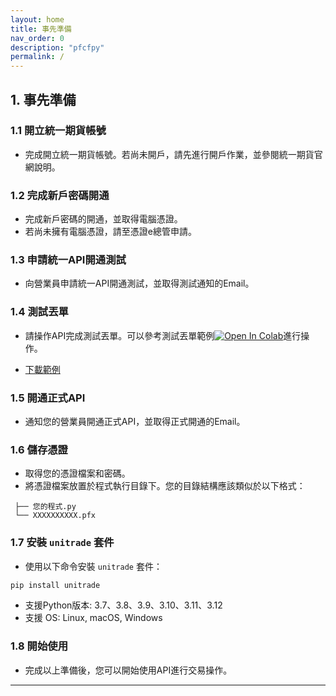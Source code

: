 ```yaml
---
layout: home
title: 事先準備
nav_order: 0
description: "pfcfpy"
permalink: /
---
```

 

## 1. 事先準備

### 1.1 開立統一期貨帳號
- 完成開立統一期貨帳號。若尚未開戶，請先進行開戶作業，並參閱統一期貨官網說明。

### 1.2 完成新戶密碼開通
- 完成新戶密碼的開通，並取得電腦憑證。
- 若尚未擁有電腦憑證，請至憑證e總管申請。

### 1.3 申請統一API開通測試
- 向營業員申請統一API開通測試，並取得測試通知的Email。

### 1.4 測試丟單
- 請操作API完成測試丟單。可以參考測試丟單範例[![Open In Colab](https://colab.research.google.com/assets/colab-badge.svg)](
https://colab.research.google.com/github/PFCEC/unitrade/blob/main/%E6%95%99%E5%AD%B8/sample/unitrade_Demo.ipynb)進行操作。


- <a href="./教學/sample/unitrade_Demo.ipynb" download>下載範例</a> 


### 1.5 開通正式API
- 通知您的營業員開通正式API，並取得正式開通的Email。

### 1.6 儲存憑證
- 取得您的憑證檔案和密碼。
- 將憑證檔案放置於程式執行目錄下。您的目錄結構應該類似於以下格式：

```
 ├── 您的程式.py
 └── XXXXXXXXXX.pfx
```

### 1.7 安裝 `unitrade` 套件
- 使用以下命令安裝 `unitrade` 套件：
```bash
pip install unitrade
```

- 支援Python版本: 3.7、3.8、3.9、3.10、3.11、3.12
- 支援 OS: Linux, macOS, Windows

### 1.8 開始使用
- 完成以上準備後，您可以開始使用API進行交易操作。

---

 